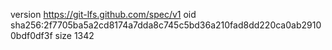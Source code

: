 version https://git-lfs.github.com/spec/v1
oid sha256:2f7705ba5a2cd8174a7dda8c745c5bd36a210fad8dd220ca0ab29100bdf0df3f
size 1342
